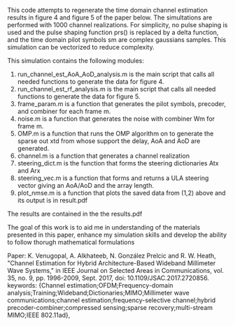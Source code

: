 This code attempts to regenerate the time domain channel estimation results in figure 4 and figure 5 of the paper below.
The simultations are performed with 1000 channel realizations.
For simplicity, no pulse shaping is used and the pulse shaping function prs() is replaced by a delta function, and the time domain pilot symbols sm are complex gaussians samples.
This simulation can be vectorized to reduce complexity.

This simulation contains the following modules:
1) run_channel_est_AoA_AoD_analysis.m  is the main script that calls all needed functions to generate the data for figure 4.
2) run_channel_est_rf_analysis.m is the main script that calls all needed functions to generate the data for figure 5.
3) frame_param.m is a function that generates the pilot symbols, precoder, and combiner for each frame m.
4) noise.m is a function that generates the noise with combiner Wm for frame m.
5) OMP.m is a function that runs the OMP algorithm on to generate the sparse out xtd from whose support the delay, AoA and AoD are generated.
6) channel.m is a function that generates a channel realization
7) steering_dict.m is the function that forms the steering dictionaries Atx and Arx
8) steering_vec.m is a function that forms and returns a ULA steering vector giving an AoA/AoD and the array length.
9) plot_nmse.m is a function that plots the saved data from (1,2) above and its output is in result.pdf

The results are contained in the the results.pdf 


The goal of this work is to aid me in understanding of the materials presented in this paper, enhance my simulation skills and develop the ability to follow thorugh mathematical formulations

Paper:
K. Venugopal, A. Alkhateeb, N. González Prelcic and R. W. Heath, "Channel Estimation for Hybrid Architecture-Based Wideband Millimeter Wave Systems," in IEEE Journal on Selected Areas in Communications, vol. 35, no. 9, pp. 1996-2009, Sept. 2017, doi: 10.1109/JSAC.2017.2720856.
keywords: {Channel estimation;OFDM;Frequency-domain analysis;Training;Wideband;Dictionaries;MIMO;Millimeter wave communications;channel estimation;frequency-selective channel;hybrid precoder-combiner;compressed sensing;sparse recovery;multi-stream MIMO;IEEE 802.11ad},

